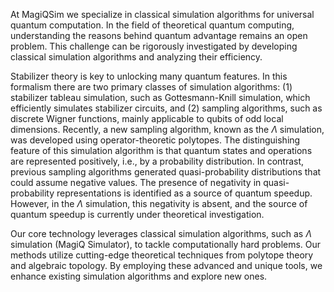 At MagiQSim we specialize in classical simulation algorithms for universal quantum computation. In the field of theoretical quantum computing, understanding the reasons behind quantum advantage remains an open problem. This challenge can be rigorously investigated by developing classical simulation algorithms and analyzing their efficiency.

Stabilizer theory is key to unlocking many quantum features. In this formalism there are two primary classes of simulation algorithms: (1) stabilizer tableau simulation, such as Gottesmann-Knill simulation, which efficiently simulates stabilizer circuits, and (2) sampling algorithms, such as discrete Wigner functions, mainly applicable to qubits of odd local dimensions. Recently, a new sampling algorithm, known as the $\Lambda$ simulation, was developed using operator-theoretic polytopes. The distinguishing feature of this simulation algorithm is that quantum states and operations are represented positively, i.e., by a probability distribution. In contrast, previous sampling algorithms generated quasi-probability distributions that could assume negative values. The presence of negativity in quasi-probability representations is identified as a source of quantum speedup. However, in the $\Lambda$ simulation, this negativity is absent, and the source of quantum speedup is currently under theoretical investigation.

Our core technology leverages classical simulation algorithms, such as $\Lambda$ simulation (MagiQ Simulator), to tackle computationally hard problems. Our methods utilize cutting-edge theoretical techniques from polytope theory and algebraic topology. By employing these advanced and unique tools, we enhance existing simulation algorithms and explore new ones.